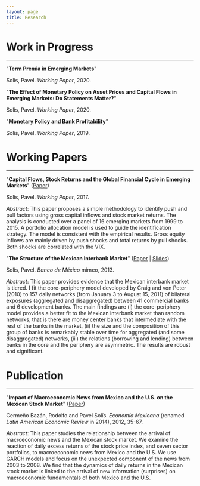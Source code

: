 ```yaml
---
layout: page
title: Research
---
```


# Work in Progress

---

"**Term Premia in Emerging Markets**" <!-- (Paper &#124; Slides &#124; Data &#124; Code) -->

Solís, Pavel. *Working Paper*, 2020.
<!--
‣ Credit risk needs to be taken into account when estimating the term premia in emerging markets.
**Abstract**: 
-->

<!--                                                --- -->

"**The Effect of Monetary Policy on Asset Prices and Capital Flows in Emerging Markets: Do Statements Matter?**" <!-- (Paper &#124; Slides &#124; Data &#124; Code) -->

Solís, Pavel. *Working Paper*, 2020.
<!--
‣ Surprises in *both* the current policy rate and its future path influence asset prices and capital flows in emerging markets. 
**Abstract**: 
-->


"**Monetary Policy and Bank Profitability**" <!-- (Paper &#124; Slides &#124; Data &#124; Code) -->

Solís, Pavel. *Working Paper*, 2019.
<!--
‣ Banks use different strategies to insulate their return on assets from monetary policy changes
**Abstract**: 
-->


# Working Papers

---

"**Capital Flows, Stock Returns and the Global Financial Cycle in Emerging Markets**" ([Paper](/files/research/GFCyPaper.pdf)) <!-- Abstract -->

Solís, Pavel. *Working Paper*, 2017.
<!--
‣ Gross equity inflows to emerging markets are mainly driven by global shocks and total stock returns by domestic shocks.
-->

*Abstract*: This paper proposes a simple methodology to identify push and pull factors using gross capital inflows and stock market returns. The analysis is conducted over a panel of 16 emerging markets from 1999 to 2015. A portfolio allocation model is used to guide the identification strategy. The model is consistent with the empirical results. Gross equity inflows are mainly driven by push shocks and total returns by pull shocks. Both shocks are correlated with the VIX.
<!--
<img align="left" width="300" height="150" src="/files/research/GFCyFigA.png" alt="Decomposition of Inflows">
<img align="rigt" width="300" height="150" src="/files/research/GFCyFigB.png" alt="Decomposition of Total Returns">
-->


"**The Structure of the Mexican Interbank Market**" ([Paper](/files/research/TieringPaper.pdf) &#124; [Slides](/files/research/TieringSlides.pdf)) <!-- Abstract -->

Solís, Pavel. *Banco de México* mimeo, 2013.
<!--
‣ The Mexican interbank market is tiered in line with a core-periphery structure.
-->

*Abstract*: This paper provides evidence that the Mexican interbank market is tiered. I fit the core-periphery model developed by Craig and von Peter (2010) to 157 daily networks (from January 3 to August 15, 2011) of bilateral exposures (aggregated and disaggregated) between 41 commercial banks and 6 development banks. The main findings are (i) the core-periphery model provides a better fit to the Mexican interbank market than random networks, that is there are money center banks that intermediate with the rest of the banks in the market, (ii) the size and the composition of this group of banks is remarkably stable over time for aggregated (and some disaggregated) networks, (iii) the relations (borrowing and lending) between banks in the core and the periphery are asymmetric. The results are robust and significant.
<!--
<img align="left" width="300" height="150" src="/files/research/TieringFigA.png" alt="Links within and between tiers">
<img align="rigt" width="300" height="150" src="/files/research/TieringFigB.png" alt="Core-periphery network">
-->


# Publication

---

"**Impact of Macroeconomic News from Mexico and the U.S. on the Mexican Stock Market**" ([Paper](http://www.economiamexicana.cide.edu/num_anteriores/XXI-1/02_EM_Impacto%20de%20sorpresas(35-67).pdf)) <!-- Abstract -->

Cermeño Bazán, Rodolfo  and Pavel Solís. *Economía Mexicana* (renamed *Latin American Economic Review* in 2014), 2012, 35-67.
<!--
‣ Stock returns in Mexico are associated with macroeconomic surprises of Mexico *and* the U.S.
-->

*Abstract*: This paper studies the relationship between the arrival of macroeconomic news and the Mexican stock market. We examine the reaction of daily excess returns of the stock price index, and seven sector portfolios, to macroeconomic news from Mexico and the U.S. We use GARCH models and focus on the unexpected component of the news from 2003 to 2008. We find that the dynamics of daily returns in the Mexican stock market is linked to the arrival of new information (surprises) on macroeconomic fundamentals of both Mexico and the U.S.

<!--
<details>
  <summary> Abstract </summary>
[space]  
  This paper studies the relationship between the arrival of macroeconomic news and the Mexican stock market. We examine the reaction of daily excess returns of the stock price index, and seven sector portfolios, to macroeconomic news from Mexico and the U.S. We use GARCH models and focus on the unexpected component of the news from 2003 to 2008. We find that the dynamics of daily returns in the Mexican stock market is linked to the arrival of new information (surprises) on macroeconomic fundamentals of both Mexico and the U.S.
[space]
</details>
-->

<!--
<img align="middle" width="300" height="150" src="/files/research/VolMacroNewsFigA.png" alt="Volatility and U.S. Macroeconomic News">
-->
